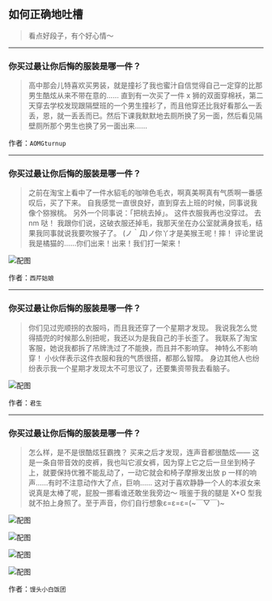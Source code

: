 ## 如何正确地吐槽

> 看点好段子，有个好心情～


 
---

### 你买过最让你后悔的服装是哪一件？

> 高中那会儿特喜欢买男装，就是撞衫了我也蜜汁自信觉得自己一定穿的比那男生酷炫从来不带在意的……
> 直到有一次买了一件 x 狮的双面穿棉袄，第二天穿去学校发现跟隔壁班的一个男生撞衫了，而且他穿还比我好看那么一丢丢，恩，就一丢丢而已。然后下课我默默地去厕所换了另一面，然后看见隔壁厕所那个男生也换了另一面出来……


作者：`AOMGturnup`

---

### 你买过最让你后悔的服装是哪一件？

> 之前在淘宝上看中了一件水貂毛的咖啡色毛衣，啊真美啊真有气质啊一番感叹后，买了下来。
> 自我感觉一直很良好，直到穿去上班的时候，同事说我像个猕猴桃。
> 另外一个同事说：「把桃去掉」。
> 这件衣服我再也没穿过。
> 去 nm 哒！
> 我跟你们说，这破衣服还掉毛，我那天坐在办公室就满身拔毛，结果我同事就说我要吹猴子了。
> (ノ｀Д)ノ你丫才是美猴王呢！摔！
> 评论里说我是橘猫的……你们出来！出来！我们打一架来！



![配图](http://pic1.zhimg.com/70/v2-e08017e1942bff597f888404a726e50c_b.jpg)


作者：`西芹姑娘`

---

### 你买过最让你后悔的服装是哪一件？

> 你们见过兜顺拐的衣服吗，而且我还穿了一个星期才发现。
> 我说我怎么觉得插兜的时候那么别扭呢，我还以为是我自己的手长歪了。
> 我联系了淘宝客服，她说我都拆了吊牌洗过了不能换，而且并不影响穿。
> 神特么不影响穿！
> 小伙伴表示这件衣服和我的气质很搭，都那么智障。
> 身边其他人也纷纷表示我一个星期才发现太不可思议了，还要集资带我去看脑子。



![配图](http://pic4.zhimg.com/70/v2-c26c4748f97cd30446b3cc406a86c323_b.jpg)


作者：`君生`

---

### 你买过最让你后悔的服装是哪一件？

> 怎么样，是不是很酷炫狂霸拽？
> 买来之后才发现，连声音都很酷炫——
> 这是一条自带音效的皮裤，我也叫它淑女裤，因为穿上它之后一旦坐到椅子上，就要保持优雅不能乱动了，一动它就会和椅子摩擦发出放 p 一样的响声……有时不注意动作大了点，巨响……
> 这对于喜欢静静一个人的本淑女来说真是太棒了呢，屁股一挪看谁还敢坐我旁边～
> 哦鉴于我的腿是 X+O 型我就不拍上身照了。至于声音，你们自行想象ε=ε=ε=(~￣▽￣)~



![配图](http://pic1.zhimg.com/70/v2-62c509c3620908142d0ab0a68d902e80_b.jpg)



![配图](http://pic1.zhimg.com/70/v2-7359db9f0c8f3f6cc3a41bf69a60d66c_b.jpg)



![配图](http://pic2.zhimg.com/70/v2-ddfff4e97c2fc955b22bfbf231ff602d_b.jpg)



![配图](http://pic3.zhimg.com/70/v2-d877a0761421afb656ed8cd5cea90f76_b.jpg)


作者：`馒头小白饭团`